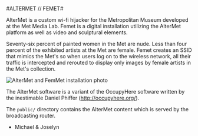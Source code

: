 #ALTERMET // FEMET#

AlterMet is a custom wi-fi hijacker for the Metropolitan Museum developed at the Met Media Lab. Femet is a digital installation utilizing the AlterMet platform as well as video and sculptural elements. 

Seventy-six percent of painted women in the Met are nude. Less than four percent of the exhibited artists at the Met are female. Femet creates an SSID that mimics the Met's so when users log on to the wireless network, all their traffic is intercepted and rerouted to display only images by female artists in the Met's collection.

![AlterMet and FemMet installation photo](http://www.metmuseum.org/-/media/Images/Blogs/Digital%20Media/2015/FEMET/setup.jpg)

The AlterMet software is a variant of the OccupyHere software written by the inestimable Daniel Phiffer (http://occupyhere.org/).

The `public/` directory contains the AlterMet content which is served by the broadcasting router.

- Michael & Joselyn
